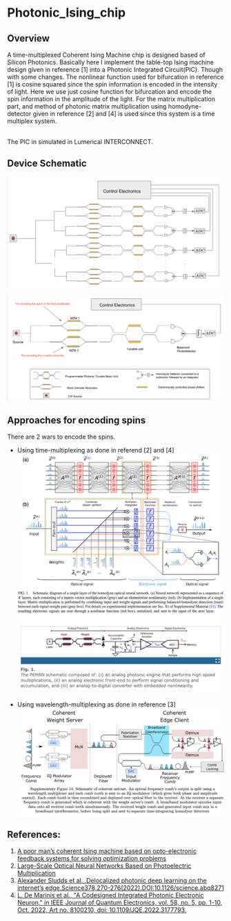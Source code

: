 # Photonic_Ising_chip

## Overview

A time-multiplexed Coherent Ising Machine chip is designed based of Silicon Photonics. Basically here I implement the table-top Ising machine design given in reference [1] into a Photonic Integrated Circuit(PIC). Though with some changes. The nonlinear function used for bifurcation in reference [1] is cosine squared since the spin information is encoded in the intensity of light. Here we use just cosine function for bifurcation and encode the spin information in the amplitude of the light. For the matrix multiplication part, and method of photonic matrix multiplication using homodyne-detector given in reference [2] and [4] is used since this system is a time multiplex system.<br/><br/>


The PIC in simulated in Lumerical INTERCONNECT.


## Device Schematic
![alt text](full_schematic.png)<br>

![alt text](schematic.png)

## Approaches for encoding spins

There are 2 wars to encode the spins.
  - Using time-multiplexing as done in referend [2] and [4] <br/> ![alt text](ref_schematic1.png) ![alt text](ref_schematic3.png)<br/><br/>
  - Using wavelength-multiplexing as done in reference [3] <br/> ![alt text](ref_schematic2.png)<br>




## References: <br />
1. [A poor man’s coherent Ising machine based on opto-electronic feedback systems for solving optimization problems](https://www.nature.com/articles/s41467-019-11484-3)<br />
1. [Large-Scale Optical Neural Networks Based on Photoelectric Multiplication](https://journals.aps.org/prx/abstract/10.1103/PhysRevX.9.021032)<br />
1. [Alexander Sludds et al. ,Delocalized photonic deep learning on the internet’s edge.Science378,270-276(2022).DOI:10.1126/science.abq8271](https://www.science.org/doi/10.1126/science.abq8271)
1. [L. De Marinis et al., "A Codesigned Integrated Photonic Electronic Neuron," in IEEE Journal of Quantum Electronics, vol. 58, no. 5, pp. 1-10, Oct. 2022, Art no. 8100210, doi: 10.1109/JQE.2022.3177793.](https://ieeexplore.ieee.org/document/9781309)
